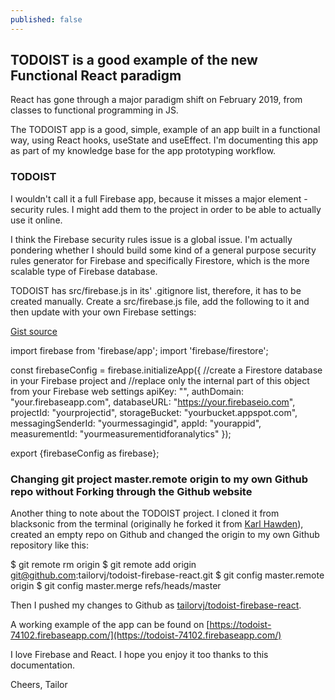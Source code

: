 ```yaml
---
published: false
---
```


## TODOIST is a good example of the new Functional React paradigm

React has gone through a major paradigm shift on February 2019, from classes to functional programming in JS. 

The TODOIST app is a good, simple, example of an app built in a functional way, using React hooks, useState and useEffect. I'm documenting this app as part of my knowledge base for the app prototyping workflow. 

### TODOIST

I wouldn't call it a full Firebase app, because it misses a major element - security rules. I might add them to the project in order to be able to actually use it online. 

I think the Firebase security rules issue is a global issue. I'm actually pondering whether I should build some kind of a general purpose security rules generator for Firebase and specifically Firestore, which is the more scalable type of Firebase database. 

TODOIST has src/firebase.js in its' .gitignore list, therefore, it has to be created manually. Create a src/firebase.js file, add the following to it and then update with your own Firebase settings:

[Gist source](https://gist.github.com/tailorvj/47e1195c294a4e5c03939b4dd7063d12)

  import firebase from 'firebase/app';
  import 'firebase/firestore';

  const firebaseConfig = firebase.initializeApp({
  //create a Firestore database in your Firebase project and 
  //replace only the internal part of this object from your Firebase web settings
      apiKey: "",
      authDomain: "your.firebaseapp.com",
      databaseURL: "https://your.firebaseio.com",
      projectId: "yourprojectid",
      storageBucket: "yourbucket.appspot.com",
      messagingSenderId: "yourmessagingid",
      appId: "yourappid",
      measurementId: "yourmeasurementidforanalytics"
    });

  export {firebaseConfig as firebase};

### Changing git project master.remote origin to my own Github repo without Forking through the Github website

Another thing to note about the TODOIST project. I cloned it from blacksonic from the terminal (originally he forked it from [Karl Hawden](https://github.com/karlhadwen/todoist)), created an empty repo on Github and changed the origin to my own Github repository like this:

  $ git remote rm origin
  $ git remote add origin git@github.com:tailorvj/todoist-firebase-react.git
  $ git config master.remote origin
  $ git config master.merge refs/heads/master

Then I pushed my changes to Github as [tailorvj/todoist-firebase-react](https://github.com/tailorvj/todoist-firebase-react). 

A working example of the app can be found on [https://todoist-74102.firebaseapp.com/](https://todoist-74102.firebaseapp.com/)

I love Firebase and React. I hope you enjoy it too thanks to this documentation. 

Cheers,
Tailor